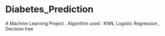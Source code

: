 # Diabetes_Prediction
A Machine Learning Project . Algorithm used : KNN, Logistic Regression , Decision tree
